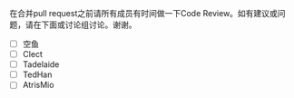 在合并pull request之前请所有成员有时间做一下Code Review。如有建议或问题，请在下面或讨论组讨论。谢谢。

- [ ] 空鱼
- [ ] Clect
- [ ] Tadelaide
- [ ] TedHan
- [ ] AtrisMio

